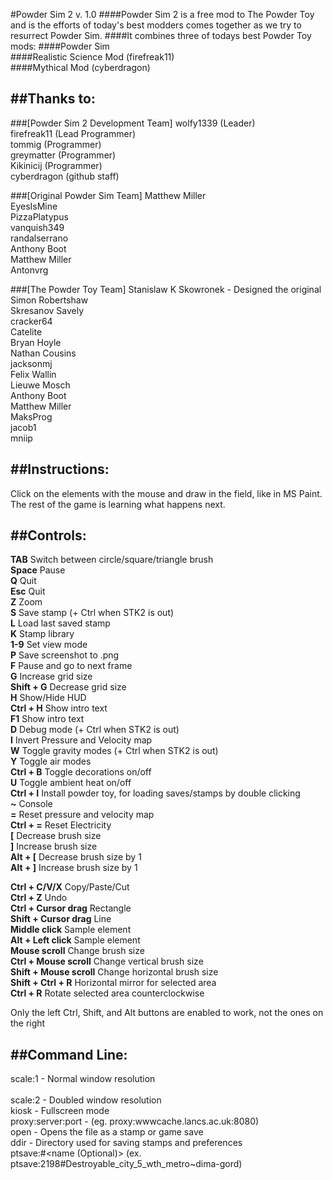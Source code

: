 #Powder Sim 2 v. 1.0
####Powder Sim 2 is a free mod to The Powder Toy and is the efforts of today's best modders comes together as we try to resurrect Powder Sim.
####It combines three of todays best Powder Toy mods:
####Powder Sim<br />
####Realistic Science Mod (firefreak11)<br />
####Mythical Mod (cyberdragon)<br />

##Thanks to:
-----------------------------------------

###[Powder Sim 2 Development Team] 
wolfy1339 (Leader)<br />
firefreak11 (Lead Programmer)<br />
tommig (Programmer)<br />
greymatter (Programmer)<br />
Kikinicij (Programmer)<br />
cyberdragon (github staff)<br />

###[Original Powder Sim Team] 
Matthew Miller<br />
EyesIsMine<br />
PizzaPlatypus<br />
vanquish349<br />
randalserrano<br />
Anthony Boot<br />
Matthew Miller<br />
Antonvrg<br />

###[The Powder Toy Team]
Stanislaw K Skowronek - Designed the original<br />
Simon Robertshaw<br />
Skresanov Savely<br />
cracker64<br />
Catelite<br />
Bryan Hoyle<br />
Nathan Cousins<br />
jacksonmj<br />
Felix Wallin<br />
Lieuwe Mosch<br />
Anthony Boot<br />
Matthew Miller<br />
MaksProg<br />
jacob1<br />
mniip<br />


##Instructions:
--------------------------------------------------

Click on the elements with the mouse and draw in the field, like in MS Paint. The rest of the game is learning what happens next.

##Controls:
--------------------------------------------------

**TAB** 			  Switch between circle/square/triangle brush<br />
**Space** 			Pause<br />
**Q** 				  Quit<br />
**Esc** 			  Quit<br />
**Z** 				  Zoom<br />
**S** 				  Save stamp (+ Ctrl when STK2 is out)<br />
**L** 				  Load last saved stamp<br />
**K** 				  Stamp library<br />
**1-9** 			  Set view mode<br />
**P** 				  Save screenshot to .png<br />
**F** 				  Pause and go to next frame<br />
**G** 				  Increase grid size<br />
**Shift + G**		Decrease grid size<br />
**H** 			    Show/Hide HUD<br />
**Ctrl + H**		Show intro text<br />
**F1**				  Show intro text<br />
**D** 				  Debug mode (+ Ctrl when STK2 is out)<br />
**I** 				  Invert Pressure and Velocity map<br />
**W** 				  Toggle gravity modes (+ Ctrl when STK2 is out)<br />
**Y**				    Toggle air modes<br />
**Ctrl + B**		Toggle decorations on/off<br />
**U**				    Toggle ambient heat on/off<br />
**Ctrl + I**		Install powder toy, for loading saves/stamps by double clicking<br />
**~** 				  Console<br />
**=** 				  Reset pressure and velocity map<br />
**Ctrl + =** 		Reset Electricity<br />
**[** 				  Decrease brush size<br />
**]** 				  Increase brush size<br />
**Alt + [**			Decrease brush size by 1<br />
**Alt + ]**			Increase brush size by 1<br />

**Ctrl + C/V/X** 			      Copy/Paste/Cut<br />
**Ctrl + Z** 				        Undo<br />
**Ctrl + Cursor drag** 		  Rectangle<br />
**Shift + Cursor drag** 	  Line<br />
**Middle click**			      Sample element<br />
**Alt + Left click** 		    Sample element<br />
**Mouse scroll** 			      Change brush size<br />
**Ctrl + Mouse scroll** 		Change vertical brush size<br />
**Shift + Mouse scroll**		Change horizontal brush size<br />
**Shift + Ctrl + R** 		    Horizontal mirror for selected area<br />
**Ctrl + R**				        Rotate selected area counterclockwise<br />

Only the left Ctrl, Shift, and Alt buttons are enabled to work, not the ones on the right<br />

##Command Line:
--------------------------------------

scale:1 - Normal window resolution<br />  
scale:2 - Doubled window resolution<br />
kiosk - Fullscreen mode<br />
proxy:server:port - (eg. proxy:wwwcache.lancs.ac.uk:8080)<br /> 
open <file> - Opens the file as a stamp or game save<br /> 
ddir - Directory used for saving stamps and preferences<br />
ptsave:<save id>#<name (Optional)> (ex. ptsave:2198#Destroyable_city_5_wth_metro~dima-gord)<br />
